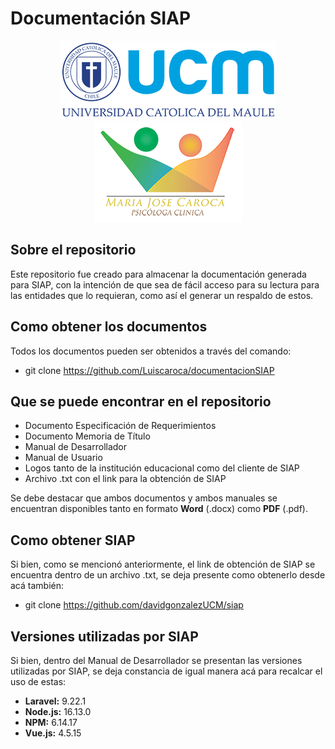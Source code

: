 # Documentación SIAP

<p align="center">
<img src=Logos/logo_ucm.png alt="Logo UCM"/>
  <img src=Logos/logo_psicologa.png alt="Logo Psicóloga"/>
</p>

## Sobre el repositorio

Este repositorio fue creado para almacenar la documentación generada para SIAP, con la intención de que sea de fácil acceso para su lectura para las entidades que lo requieran, como así el generar un respaldo de estos.

## Como obtener los documentos

Todos los documentos pueden ser obtenidos a través del comando:

- git clone https://github.com/Luiscaroca/documentacionSIAP

## Que se puede encontrar en el repositorio

- Documento Especificación de Requerimientos
- Documento Memoria de Título
- Manual de Desarrollador
- Manual de Usuario
- Logos tanto de la institución educacional como del cliente de SIAP
- Archivo .txt con el link para la obtención de SIAP

Se debe destacar que ambos documentos y ambos manuales se encuentran disponibles tanto en formato **Word** (.docx) como **PDF** (.pdf).

## Como obtener SIAP

Si bien, como se mencionó anteriormente, el link de obtención de SIAP se encuentra dentro de un archivo .txt, se deja presente como obtenerlo desde acá también:

- git clone https://github.com/davidgonzalezUCM/siap

## Versiones utilizadas por SIAP

Si bien, dentro del Manual de Desarrollador se presentan las versiones utilizadas por SIAP, se deja constancia de igual manera acá para recalcar el uso de estas:

- **Laravel:** 9.22.1
- **Node.js:** 16.13.0
- **NPM:** 6.14.17
- **Vue.js:** 4.5.15